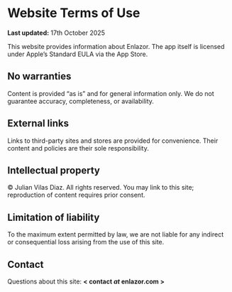 # Website Terms of Use

**Last updated:** 17th October 2025

This website provides information about Enlazor. The app itself is licensed under Apple’s Standard EULA via the App Store.

## No warranties
Content is provided “as is” and for general information only. We do not guarantee accuracy, completeness, or availability.

## External links
Links to third-party sites and stores are provided for convenience. Their content and policies are their sole responsibility.

## Intellectual property
© Julian Vilas Diaz. All rights reserved. You may link to this site; reproduction of content requires prior consent.

## Limitation of liability
To the maximum extent permitted by law, we are not liable for any indirect or consequential loss arising from the use of this site.

## Contact
Questions about this site: **< contact _at_ enlazor.com >**
